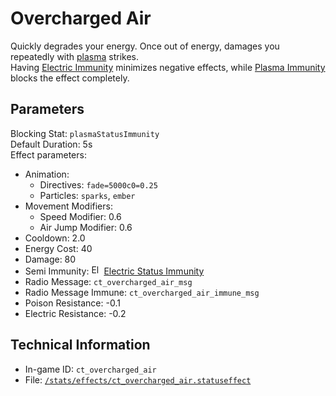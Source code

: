 # Overcharged Air

Quickly degrades your energy. Once out of energy, damages you repeatedly with [plasma](https://ceterai.github.io/MyEnternia/Wiki/Tags/Plasma) strikes.  
Having [Electric Immunity](https://ceterai.github.io/MyEnternia/Wiki/ElectricImmunity) minimizes negative effects, while [Plasma Immunity](https://ceterai.github.io/MyEnternia/Wiki/PlasmaImmunity) blocks the effect completely.

## Parameters

Blocking Stat: `plasmaStatusImmunity`  
Default Duration: 5s  
Effect parameters:

- Animation:
  - Directives: `fade=5000c0=0.25`
  - Particles:  `sparks`,  `ember`
- Movement Modifiers:
  - Speed Modifier: 0.6
  - Air Jump Modifier: 0.6
- Cooldown: 2.0
- Energy Cost: 40
- Damage: 80
- Semi Immunity: <img src="https://starbounder.org/mediawiki/images/4/42/Status_Electric_Resistance.png" alt="Electric Status Immunity icon" loading="lazy" width="16px" height="16px"/> [Electric Status Immunity](https://starbounder.org/Electric_Resistance)
- Radio Message: `ct_overcharged_air_msg`
- Radio Message Immune: `ct_overcharged_air_immune_msg`
- Poison Resistance: -0.1
- Electric Resistance: -0.2

## Technical Information

- In-game ID: `ct_overcharged_air`
- File: [`/stats/effects/ct_overcharged_air.statuseffect`](https://github.com/Ceterai/Enternia/blob/main/stats/effects/ct_overcharged_air.statuseffect)
